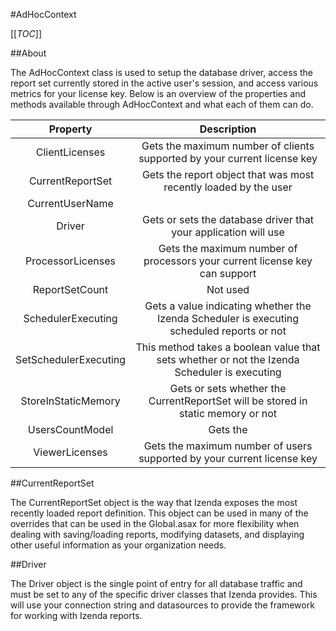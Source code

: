 #AdHocContext

[[_TOC_]]

##About

The AdHocContext class is used to setup the database driver, access the report set currently stored in the active user's session, and access various metrics for your license key. Below is an overview of the properties and methods available through AdHocContext and what each of them can do.

|Property|Description|
|:------:|:---------:|
|ClientLicenses|Gets the maximum number of clients supported by your current license key|
|CurrentReportSet|Gets the report object that was most recently loaded by the user|
|CurrentUserName|
|Driver|Gets or sets the database driver that your application will use|
|ProcessorLicenses|Gets the maximum number of processors your current license key can support|
|ReportSetCount|Not used|
|SchedulerExecuting|Gets a value indicating whether the Izenda Scheduler is executing scheduled reports or not|
|SetSchedulerExecuting|This method takes a boolean value that sets whether or not the Izenda Scheduler is executing|
|StoreInStaticMemory|Gets or sets whether the CurrentReportSet will be stored in static memory or not|
|UsersCountModel|Gets the 
|ViewerLicenses|Gets the maximum number of users supported by your current license key|

##CurrentReportSet

The CurrentReportSet object is the way that Izenda exposes the most recently loaded report definition. This object can be used in many of the overrides that can be used in the Global.asax for more flexibility when dealing with saving/loading reports, modifying datasets, and displaying other useful information as your organization needs.

##Driver

The Driver object is the single point of entry for all database traffic and must be set to any of the specific driver classes that Izenda provides. This will use your connection string and datasources to provide the framework for working with Izenda reports.